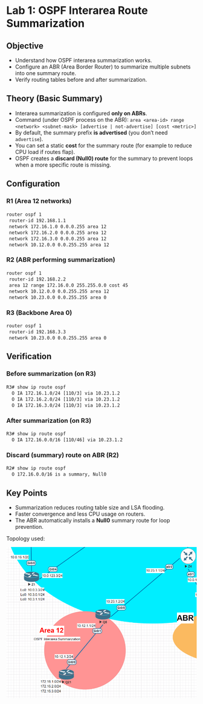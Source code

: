 # Lab 1: OSPF Interarea Route Summarization

## Objective
- Understand how OSPF interarea summarization works.
- Configure an ABR (Area Border Router) to summarize multiple subnets into one summary route.
- Verify routing tables before and after summarization.

## Theory (Basic Summary)
- Interarea summarization is configured **only on ABRs**.
- Command (under OSPF process on the ABR): `area <area-id> range <network> <subnet-mask> [advertise | not-advertise] [cost <metric>]`
- By default, the summary prefix **is advertised** (you don’t need `advertise`).
- You can set a static **cost** for the summary route (for example to reduce CPU load if routes flap).
- OSPF creates a **discard (Null0) route** for the summary to prevent loops when a more specific route is missing.

## Configuration

### R1 (Area 12 networks)
    router ospf 1
     router-id 192.168.1.1
     network 172.16.1.0 0.0.0.255 area 12
     network 172.16.2.0 0.0.0.255 area 12
     network 172.16.3.0 0.0.0.255 area 12
     network 10.12.0.0 0.0.255.255 area 12

### R2 (ABR performing summarization)
    router ospf 1
     router-id 192.168.2.2
     area 12 range 172.16.0.0 255.255.0.0 cost 45
     network 10.12.0.0 0.0.255.255 area 12
     network 10.23.0.0 0.0.255.255 area 0

### R3 (Backbone Area 0)
    router ospf 1
     router-id 192.168.3.3
     network 10.23.0.0 0.0.255.255 area 0

## Verification

### Before summarization (on R3)
    R3# show ip route ospf
      O IA 172.16.1.0/24 [110/3] via 10.23.1.2
      O IA 172.16.2.0/24 [110/3] via 10.23.1.2
      O IA 172.16.3.0/24 [110/3] via 10.23.1.2

### After summarization (on R3)
    R3# show ip route ospf
      O IA 172.16.0.0/16 [110/46] via 10.23.1.2

### Discard (summary) route on ABR (R2)
    R2# show ip route ospf
      O 172.16.0.0/16 is a summary, Null0

## Key Points
- Summarization reduces routing table size and LSA flooding.
- Faster convergence and less CPU usage on routers.
- The ABR automatically installs a **Null0** summary route for loop prevention.






Topology used:

![Lab 1 Topology](../Diagrams/OSPF_Interarea_Summarization.png)
